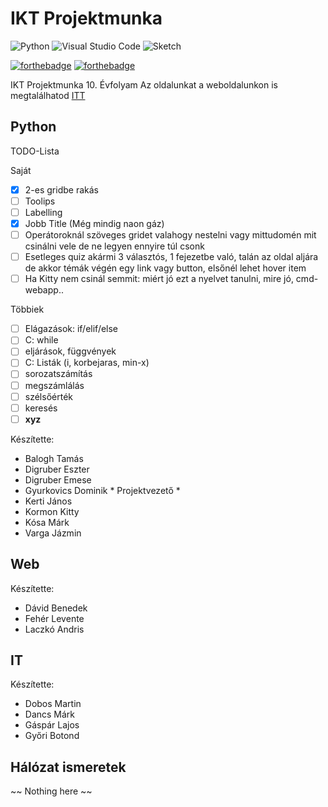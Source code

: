 # IKT Projektmunka
![Python](https://img.shields.io/badge/python-3670A0?style=for-the-badge&logo=python&logoColor=ffdd54)
![Visual Studio Code](https://img.shields.io/badge/Visual%20Studio%20Code-0078d7.svg?style=for-the-badge&logo=visual-studio-code&logoColor=white)
![Sketch](https://img.shields.io/badge/Sketch-FFB387?style=for-the-badge&logo=sketch&logoColor=black)

[![forthebadge](https://forthebadge.com/images/badges/gluten-free.svg)](https://forthebadge.com)
[![forthebadge](https://forthebadge.com/images/badges/built-with-grammas-recipe.svg)](https://forthebadge.com)

IKT Projektmunka 10. Évfolyam
Az oldalunkat a weboldalunkon is megtalálhatod [ITT](https://chromiumnetwork.com/projektmunka/)

## Python

TODO-Lista

Saját
- [x] 2-es gridbe rakás 
- [ ] Toolips
- [ ] Labelling
- [x] Jobb Title (Még mindig naon gáz)
- [ ] Operátoroknál szöveges gridet valahogy nestelni vagy mittudomén mit csinálni vele de ne legyen ennyire túl csonk 
- [ ] Esetleges quiz akármi 3 választós, 1 fejezetbe való, talán az oldal aljára de akkor témák végén egy link vagy button, elsőnél lehet hover item
- [ ] Ha Kitty nem csinál semmit: miért jó ezt a nyelvet tanulni, mire jó, cmd-webapp..

Többiek
- [ ] Elágazások: if/elif/else 
- [ ] C: while
- [ ] eljárások, függvények 
- [ ] C: Listák (i, korbejaras, min-x) 
- [ ] sorozatszámítás
- [ ] megszámlálás
- [ ] szélsőérték
- [ ] keresés 
- [ ] __xyz__ 

Készítette:

- Balogh Tamás
- Digruber Eszter
- Digruber Emese
- Gyurkovics Dominik * Projektvezető *
- Kerti János
- Kormon Kitty
- Kósa Márk
- Varga Jázmin

## Web

Készítette:

- Dávid Benedek
- Fehér Levente
- Laczkó Andris

## IT

Készítette:

- Dobos Martin 
- Dancs Márk 
- Gáspár Lajos
- Győri Botond


## Hálózat ismeretek 

~~ Nothing here ~~
